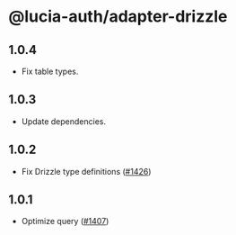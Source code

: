 # @lucia-auth/adapter-drizzle

## 1.0.4

-   Fix table types.

## 1.0.3

-   Update dependencies.

## 1.0.2

-   Fix Drizzle type definitions ([#1426](https://github.com/lucia-auth/lucia/pull/1426))

## 1.0.1

-   Optimize query ([#1407](https://github.com/lucia-auth/lucia/pull/1407))
